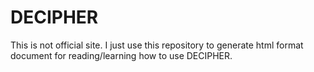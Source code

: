 # DECIPHER

This is not official site. I just use this repository to generate html format document for reading/learning how to use DECIPHER.

